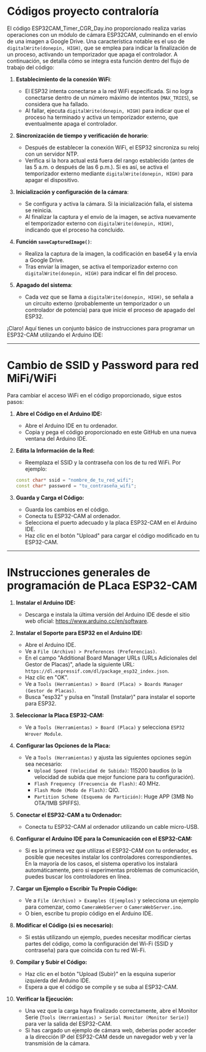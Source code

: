 # Códigos proyecto contraloría

El código ESP32CAM_Timer_CGR_Day.ino proporcionado realiza varias operaciones con un módulo de cámara ESP32CAM, culminando en el envío de una imagen a Google Drive. Una característica notable es el uso de `digitalWrite(donepin, HIGH)`, que se emplea para indicar la finalización de un proceso, activando un temporizador que apaga el controlador. A continuación, se detalla cómo se integra esta función dentro del flujo de trabajo del código:

1. **Establecimiento de la conexión WiFi**:
   - El ESP32 intenta conectarse a la red WiFi especificada. Si no logra conectarse dentro de un número máximo de intentos (`MAX_TRIES`), se considera que ha fallado.
   - Al fallar, ejecuta `digitalWrite(donepin, HIGH)` para indicar que el proceso ha terminado y activa un temporizador externo, que eventualmente apaga el controlador.

2. **Sincronización de tiempo y verificación de horario**:
   - Después de establecer la conexión WiFi, el ESP32 sincroniza su reloj con un servidor NTP.
   - Verifica si la hora actual está fuera del rango establecido (antes de las 5 a.m. o después de las 6 p.m.). Si es así, se activa el temporizador externo mediante `digitalWrite(donepin, HIGH)` para apagar el dispositivo.

3. **Inicialización y configuración de la cámara**:
   - Se configura y activa la cámara. Si la inicialización falla, el sistema se reinicia.
   - Al finalizar la captura y el envío de la imagen, se activa nuevamente el temporizador externo con `digitalWrite(donepin, HIGH)`, indicando que el proceso ha concluido.

4. **Función `saveCapturedImage()`**:
   - Realiza la captura de la imagen, la codificación en base64 y la envía a Google Drive.
   - Tras enviar la imagen, se activa el temporizador externo con `digitalWrite(donepin, HIGH)` para indicar el fin del proceso.

5. **Apagado del sistema**:
   - Cada vez que se llama a `digitalWrite(donepin, HIGH)`, se señala a un circuito externo (probablemente un temporizador o un controlador de potencia) para que inicie el proceso de apagado del ESP32.
  
¡Claro! Aquí tienes un conjunto básico de instrucciones para programar un ESP32-CAM utilizando el Arduino IDE:

---
# Cambio de SSID y Password para red MiFi/WiFi

Para cambiar el acceso WiFi en el código proporcionado, sigue estos pasos:

1. **Abre el Código en el Arduino IDE:**
   - Abre el Arduino IDE en tu ordenador.
   - Copia y pega el código proporcionado en este GitHub en una nueva ventana del Arduino IDE.


2. **Edita la Información de la Red:**
   - Reemplaza el SSID y la contraseña con los de tu red WiFi. Por ejemplo:

   ```cpp
   const char* ssid = "nombre_de_tu_red_wifi";
   const char* password = "tu_contraseña_wifi";
   ```

5. **Guarda y Carga el Código:**
   - Guarda los cambios en el código.
   - Conecta tu ESP32-CAM al ordenador.
   - Selecciona el puerto adecuado y la placa ESP32-CAM en el Arduino IDE.
   - Haz clic en el botón "Upload" para cargar el código modificado en tu ESP32-CAM.



---
# INstrucciones generales de programación de PLaca ESP32-CAM

1. **Instalar el Arduino IDE:**
   - Descarga e instala la última versión del Arduino IDE desde el sitio web oficial: https://www.arduino.cc/en/software.

2. **Instalar el Soporte para ESP32 en el Arduino IDE:**
   - Abre el Arduino IDE.
   - Ve a `File (Archivo) > Preferences (Preferencias)`.
   - En el campo "Additional Board Manager URLs (URLs Adicionales del Gestor de Placas)", añade la siguiente URL: `https://dl.espressif.com/dl/package_esp32_index.json`.
   - Haz clic en "OK".
   - Ve a `Tools (Herramientas) > Board (Placa) > Boards Manager (Gestor de Placas)`.
   - Busca "esp32" y pulsa en "Install (Instalar)" para instalar el soporte para ESP32.

3. **Seleccionar la Placa ESP32-CAM:**
   - Ve a `Tools (Herramientas) > Board (Placa)` y selecciona `ESP32 Wrover Module`.

4. **Configurar las Opciones de la Placa:**
   - Ve a `Tools (Herramientas)` y ajusta las siguientes opciones según sea necesario:
     - `Upload Speed (Velocidad de Subida)`: 115200 baudios (o la velocidad de subida que mejor funcione para tu configuración).
     - `Flash Frequency (Frecuencia de Flash)`: 40 MHz.
     - `Flash Mode (Modo de Flash)`: QIO.
     - `Partition Scheme (Esquema de Partición)`: Huge APP (3MB No OTA/1MB SPIFFS).

5. **Conectar el ESP32-CAM a tu Ordenador:**
   - Conecta tu ESP32-CAM al ordenador utilizando un cable micro-USB.

6. **Configurar el Arduino IDE para la Comunicación con el ESP32-CAM:**
   - Si es la primera vez que utilizas el ESP32-CAM con tu ordenador, es posible que necesites instalar los controladores correspondientes. En la mayoría de los casos, el sistema operativo los instalará automáticamente, pero si experimentas problemas de comunicación, puedes buscar los controladores en línea.

7. **Cargar un Ejemplo o Escribir Tu Propio Código:**
   - Ve a `File (Archivo) > Examples (Ejemplos)` y selecciona un ejemplo para comenzar, como `CameraWebServer` o `CameraWebServer.ino`.
   - O bien, escribe tu propio código en el Arduino IDE.

8. **Modificar el Código (si es necesario):**
   - Si estás utilizando un ejemplo, puedes necesitar modificar ciertas partes del código, como la configuración del Wi-Fi (SSID y contraseña) para que coincida con tu red Wi-Fi.

9. **Compilar y Subir el Código:**
   - Haz clic en el botón "Upload (Subir)" en la esquina superior izquierda del Arduino IDE.
   - Espera a que el código se compile y se suba al ESP32-CAM.

10. **Verificar la Ejecución:**
    - Una vez que la carga haya finalizado correctamente, abre el Monitor Serie (`Tools (Herramientas) > Serial Monitor (Monitor Serie)`) para ver la salida del ESP32-CAM.
    - Si has cargado un ejemplo de cámara web, deberías poder acceder a la dirección IP del ESP32-CAM desde un navegador web y ver la transmisión de la cámara.



